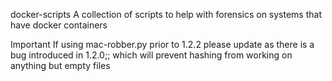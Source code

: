 docker-scripts
A collection of scripts to help with forensics on systems that have docker containers

Important
If using mac-robber.py prior to 1.2.2 please update as there is a bug introduced in 1.2.0;;
which will prevent hashing from working on anything but empty files
